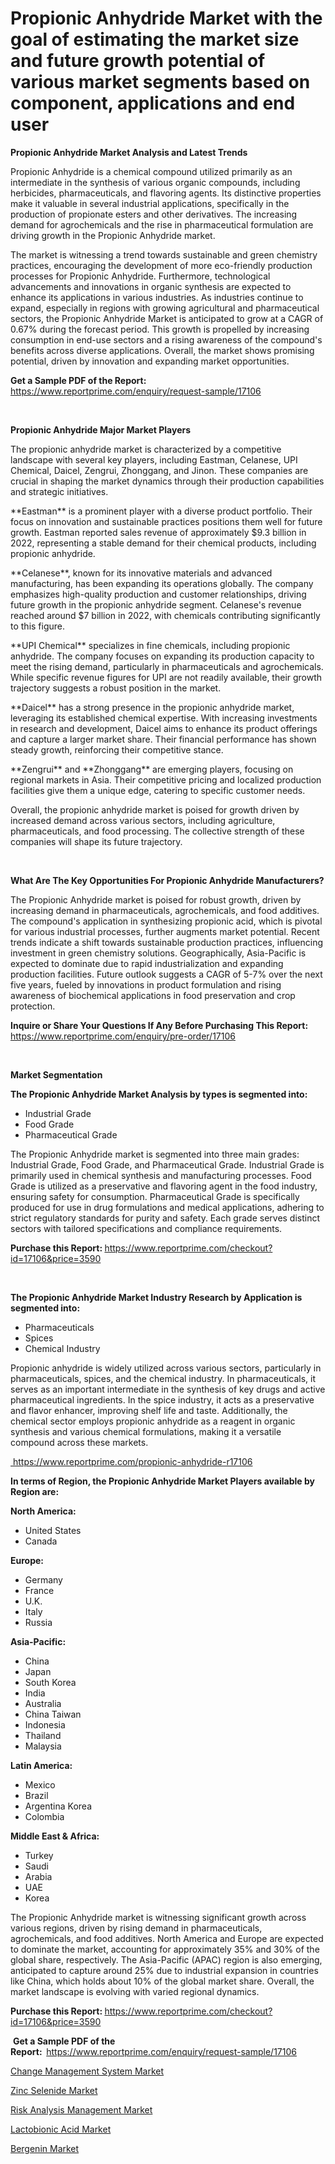 <p><h1>Propionic Anhydride Market with the goal of estimating the market size and future growth potential of various market segments based on component, applications and end user</h1></p><p><strong>Propionic Anhydride Market Analysis and Latest Trends</strong></p>
<p><p>Propionic Anhydride is a chemical compound utilized primarily as an intermediate in the synthesis of various organic compounds, including herbicides, pharmaceuticals, and flavoring agents. Its distinctive properties make it valuable in several industrial applications, specifically in the production of propionate esters and other derivatives. The increasing demand for agrochemicals and the rise in pharmaceutical formulation are driving growth in the Propionic Anhydride market.</p><p>The market is witnessing a trend towards sustainable and green chemistry practices, encouraging the development of more eco-friendly production processes for Propionic Anhydride. Furthermore, technological advancements and innovations in organic synthesis are expected to enhance its applications in various industries. As industries continue to expand, especially in regions with growing agricultural and pharmaceutical sectors, the Propionic Anhydride Market is anticipated to grow at a CAGR of 0.67% during the forecast period. This growth is propelled by increasing consumption in end-use sectors and a rising awareness of the compound's benefits across diverse applications. Overall, the market shows promising potential, driven by innovation and expanding market opportunities.</p></p>
<p><strong>Get a Sample PDF of the Report:&nbsp;</strong> <a href="https://www.reportprime.com/enquiry/request-sample/17106?utm_campaign=62&utm_medium=2&utm_source=Github&utm_content=ia&utm_term=24112024&utm_id=propionic-anhydride">https://www.reportprime.com/enquiry/request-sample/17106</a></p>
<p>&nbsp;</p>
<p><strong>Propionic Anhydride Major Market Players</strong></p>
<p><p>The propionic anhydride market is characterized by a competitive landscape with several key players, including Eastman, Celanese, UPI Chemical, Daicel, Zengrui, Zhonggang, and Jinon. These companies are crucial in shaping the market dynamics through their production capabilities and strategic initiatives.</p><p>**Eastman** is a prominent player with a diverse product portfolio. Their focus on innovation and sustainable practices positions them well for future growth. Eastman reported sales revenue of approximately $9.3 billion in 2022, representing a stable demand for their chemical products, including propionic anhydride.</p><p>**Celanese**, known for its innovative materials and advanced manufacturing, has been expanding its operations globally. The company emphasizes high-quality production and customer relationships, driving future growth in the propionic anhydride segment. Celanese's revenue reached around $7 billion in 2022, with chemicals contributing significantly to this figure.</p><p>**UPI Chemical** specializes in fine chemicals, including propionic anhydride. The company focuses on expanding its production capacity to meet the rising demand, particularly in pharmaceuticals and agrochemicals. While specific revenue figures for UPI are not readily available, their growth trajectory suggests a robust position in the market.</p><p>**Daicel** has a strong presence in the propionic anhydride market, leveraging its established chemical expertise. With increasing investments in research and development, Daicel aims to enhance its product offerings and capture a larger market share. Their financial performance has shown steady growth, reinforcing their competitive stance.</p><p>**Zengrui** and **Zhonggang** are emerging players, focusing on regional markets in Asia. Their competitive pricing and localized production facilities give them a unique edge, catering to specific customer needs.</p><p>Overall, the propionic anhydride market is poised for growth driven by increased demand across various sectors, including agriculture, pharmaceuticals, and food processing. The collective strength of these companies will shape its future trajectory.</p></p>
<p>&nbsp;</p>
<p><strong>What Are The Key Opportunities For Propionic Anhydride Manufacturers?</strong></p>
<p><p>The Propionic Anhydride market is poised for robust growth, driven by increasing demand in pharmaceuticals, agrochemicals, and food additives. The compound's application in synthesizing propionic acid, which is pivotal for various industrial processes, further augments market potential. Recent trends indicate a shift towards sustainable production practices, influencing investment in green chemistry solutions. Geographically, Asia-Pacific is expected to dominate due to rapid industrialization and expanding production facilities. Future outlook suggests a CAGR of 5-7% over the next five years, fueled by innovations in product formulation and rising awareness of biochemical applications in food preservation and crop protection.</p></p>
<p><strong>Inquire or Share Your Questions If Any Before Purchasing This Report:</strong> <a href="https://www.reportprime.com/enquiry/pre-order/17106?utm_campaign=62&utm_medium=2&utm_source=Github&utm_content=ia&utm_term=24112024&utm_id=propionic-anhydride">https://www.reportprime.com/enquiry/pre-order/17106</a></p>
<p>&nbsp;</p>
<p><strong>Market Segmentation</strong></p>
<p><strong>The Propionic Anhydride Market Analysis by types is segmented into:</strong></p>
<p><ul><li>Industrial Grade</li><li>Food Grade</li><li>Pharmaceutical Grade</li></ul></p>
<p><p>The Propionic Anhydride market is segmented into three main grades: Industrial Grade, Food Grade, and Pharmaceutical Grade. Industrial Grade is primarily used in chemical synthesis and manufacturing processes. Food Grade is utilized as a preservative and flavoring agent in the food industry, ensuring safety for consumption. Pharmaceutical Grade is specifically produced for use in drug formulations and medical applications, adhering to strict regulatory standards for purity and safety. Each grade serves distinct sectors with tailored specifications and compliance requirements.</p></p>
<p><strong>Purchase this Report:&nbsp;</strong><a href="https://www.reportprime.com/checkout?id=17106&price=3590&utm_campaign=62&utm_medium=2&utm_source=Github&utm_content=ia&utm_term=24112024&utm_id=propionic-anhydride">https://www.reportprime.com/checkout?id=17106&price=3590</a></p>
<p>&nbsp;</p>
<p><strong>The Propionic Anhydride Market Industry Research by Application is segmented into:</strong></p>
<p><ul><li>Pharmaceuticals</li><li>Spices</li><li>Chemical Industry</li></ul></p>
<p><p>Propionic anhydride is widely utilized across various sectors, particularly in pharmaceuticals, spices, and the chemical industry. In pharmaceuticals, it serves as an important intermediate in the synthesis of key drugs and active pharmaceutical ingredients. In the spice industry, it acts as a preservative and flavor enhancer, improving shelf life and taste. Additionally, the chemical sector employs propionic anhydride as a reagent in organic synthesis and various chemical formulations, making it a versatile compound across these markets.</p></p>
<p><a href="https://www.reportprime.com/propionic-anhydride-r17106?utm_campaign=62&utm_medium=2&utm_source=Github&utm_content=ia&utm_term=24112024&utm_id=propionic-anhydride">&nbsp;https://www.reportprime.com/propionic-anhydride-r17106</a></p>
<p><strong>In terms of Region, the Propionic Anhydride Market Players available by Region are:</strong></p>
<p>
    <p> <strong> North America: </strong>
        <ul>
            <li>United States</li>
            <li>Canada</li>
        </ul>
        </p> 
    <p> <strong> Europe: </strong>
        <ul>
            <li>Germany</li>
            <li>France</li>
            <li>U.K.</li>
            <li>Italy</li>
            <li>Russia</li>
        </ul>
        </p> 
    <p> <strong> Asia-Pacific: </strong>
        <ul>
            <li>China</li>
            <li>Japan</li>
            <li>South Korea</li>
            <li>India</li>
            <li>Australia</li>
            <li>China Taiwan</li>
            <li>Indonesia</li>
            <li>Thailand</li>
            <li>Malaysia</li>
        </ul>
        </p> 
    <p> <strong> Latin America: </strong>
        <ul>
            <li>Mexico</li>
            <li>Brazil</li>
            <li>Argentina Korea</li>
            <li>Colombia</li>
        </ul>
        </p> 
    <p> <strong> Middle East & Africa: </strong>
        <ul>
            <li>Turkey</li>
            <li>Saudi</li>
            <li>Arabia</li>
            <li>UAE</li>
            <li>Korea</li>
        </ul>
    </p>
    </p>
<p><p>The Propionic Anhydride market is witnessing significant growth across various regions, driven by rising demand in pharmaceuticals, agrochemicals, and food additives. North America and Europe are expected to dominate the market, accounting for approximately 35% and 30% of the global share, respectively. The Asia-Pacific (APAC) region is also emerging, anticipated to capture around 25% due to industrial expansion in countries like China, which holds about 10% of the global market share. Overall, the market landscape is evolving with varied regional dynamics.</p></p>
<p><strong>Purchase this Report: </strong><a href="https://www.reportprime.com/checkout?id=17106&price=3590&utm_campaign=62&utm_medium=2&utm_source=Github&utm_content=ia&utm_term=24112024&utm_id=propionic-anhydride">https://www.reportprime.com/checkout?id=17106&price=3590</a></p>
<p>&nbsp;<strong>Get a Sample PDF of the Report:&nbsp;&nbsp;</strong><a href="https://www.reportprime.com/enquiry/request-sample/17106?utm_campaign=62&utm_medium=2&utm_source=Github&utm_content=ia&utm_term=24112024&utm_id=propionic-anhydride">https://www.reportprime.com/enquiry/request-sample/17106</a></p>
<p><strong></strong></p>
<p><p><a href="https://issuu.com/reportprime-2/docs/change-management-system-market-siz_97f382a828dc79?utm_campaign=62&utm_medium=2&utm_source=Github&utm_content=ia&utm_term=24112024&utm_id=propionic-anhydride">Change Management System Market</a></p><p><a href="https://github.com/AshikRahman665/Market-Research-Report-List-1/blob/main/zinc-selenide-market.md?utm_campaign=62&utm_medium=2&utm_source=Github&utm_content=ia&utm_term=24112024&utm_id=propionic-anhydride">Zinc Selenide Market</a></p><p><a href="https://issuu.com/reportprime-2/docs/risk-analysis-management-market-siz_8b8b87038edb67?utm_campaign=62&utm_medium=2&utm_source=Github&utm_content=ia&utm_term=24112024&utm_id=propionic-anhydride">Risk Analysis Management Market</a></p><p><a href="https://github.com/wileonie19657/Market-Research-Report-List-1/blob/main/lactobionic-acid-market.md?utm_campaign=62&utm_medium=2&utm_source=Github&utm_content=ia&utm_term=24112024&utm_id=propionic-anhydride">Lactobionic Acid Market</a></p><p><a href="https://www.linkedin.com/pulse/global-bergenin-118-cagr-forecast-2024-2031-trac-market-edsuf?utm_campaign=62&utm_medium=2&utm_source=Github&utm_content=ia&utm_term=24112024&utm_id=propionic-anhydride">Bergenin Market</a></p></p>